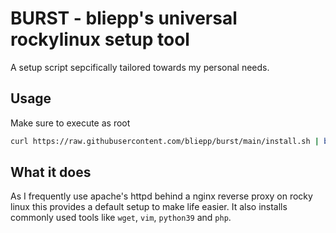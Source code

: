 # BURST - bliepp's universal rockylinux setup tool
A setup script sepcifically tailored towards my personal needs.

## Usage
Make sure to execute as root
```bash
curl https://raw.githubusercontent.com/bliepp/burst/main/install.sh | bash
```

## What it does
As I frequently use apache's httpd behind a nginx reverse proxy on rocky linux this provides a default setup to make life easier.
It also installs commonly used tools like `wget`, `vim`, `python39` and `php`.
